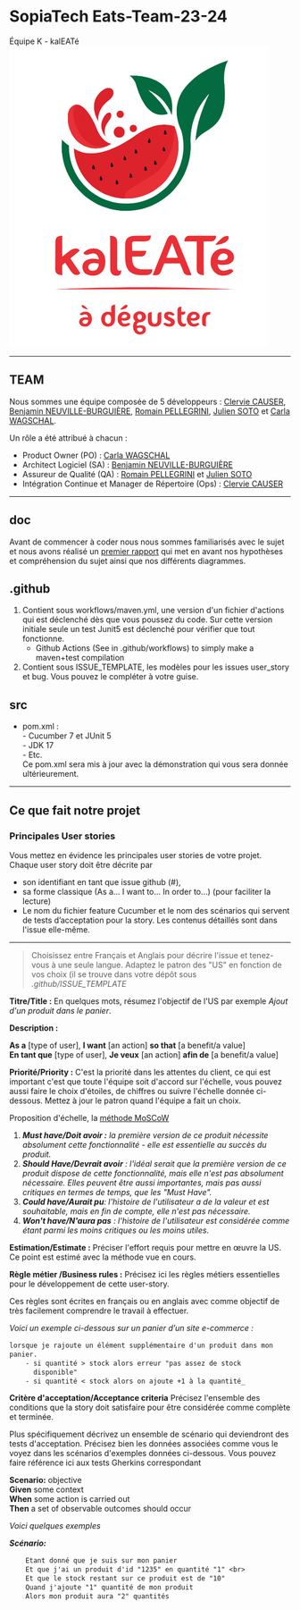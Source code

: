 # SopiaTech Eats-Team-23-24

Équipe K - kalEATé <br>
![img.png](doc/kaleate.png)

---

## TEAM

Nous sommes une équipe composée de 5 développeurs : <a href="https://github.com/ClervieCauser">Clervie CAUSER</a>, <a href="https://github.com/benneuville">Benjamin NEUVILLE-BURGUIÈRE</a>, <a href="https://github.com/RomainPellegrini">Romain PELLEGRINI</a>, <a href="https://github.com/JulienS0t0">Julien SOTO</a> et <a href="https://github.com/CarlaWagschal1">Carla WAGSCHAL</a>.

Un rôle a été attribué à chacun :
- Product Owner (PO) : <a href="https://github.com/CarlaWagschal1">Carla WAGSCHAL</a>
- Architect Logiciel (SA) : <a href="https://github.com/benneuville">Benjamin NEUVILLE-BURGUIÈRE</a>
- Assureur de Qualité (QA) : <a href="https://github.com/RomainPellegrini">Romain PELLEGRINI</a> et <a href="https://github.com/JulienS0t0">Julien SOTO</a>
- Intégration Continue et Manager de Répertoire (Ops) : <a href="https://github.com/ClervieCauser">Clervie CAUSER</a>

---

## doc
Avant de commencer à coder nous nous sommes familiarisés avec le sujet et nous avons réalisé un <a href="https://github.com/PNS-Conception/ste-23-24-equipe-k-kaleate/blob/main/doc/RapportTD1%3ATD2-EquipeK.pdf">premier rapport</a> qui met en avant nos hypothèses et compréhension du sujet ainsi que nos différents diagrammes.

## .github
   1. Contient sous workflows/maven.yml, une version d'un fichier d'actions qui est déclenché dès que vous poussez du code. 
Sur cette version initiale seule un test Junit5 est déclenché pour vérifier que tout fonctionne.
       - Github Actions (See in .github/workflows) to simply make a maven+test compilation
  2. Contient sous ISSUE_TEMPLATE, les modèles pour les issues user_story et bug. Vous pouvez le compléter à votre guise.

## src
 - pom.xml :  
       - Cucumber 7 et JUnit 5  
       - JDK 17   
       - Etc.  
   Ce pom.xml sera mis à jour avec la démonstration qui vous sera donnée ultérieurement.
 
---

## Ce que fait notre projet

### Principales User stories
Vous mettez en évidence les principales user stories de votre projet.
Chaque user story doit être décrite par 
   - son identifiant en tant que issue github (#), 
   - sa forme classique (As a… I want to… In order to…) (pour faciliter la lecture)
   - Le nom du fichier feature Cucumber et le nom des scénarios qui servent de tests d’acceptation pour la story.
   Les contenus détaillés sont dans l'issue elle-même. 


---

>Choisissez entre Français et Anglais pour décrire l'issue et tenez-vous à une seule langue.
>Adaptez le patron des "US" en fonction de vos choix (il se trouve dans votre dépôt sous _.github/ISSUE_TEMPLATE_

**Titre/Title :** En quelques mots, résumez l'objectif de l'US par exemple _Ajout d'un produit dans le panier_.

**Description :**

**As a** [type of user], **I want** [an action] **so that** [a benefit/a value]<br>
**En tant que** [type of user], **Je veux** [an action] **afin de** [a benefit/a value]


**Priorité/Priority :** C'est la priorité dans les attentes du client, ce qui est important c'est que toute l'équipe soit d'accord sur l'échelle, vous pouvez aussi faire le choix d'étoiles, de chiffres ou suivre l'échelle donnée ci-dessous. Mettez à jour le patron quand l'équipe a fait un choix.

Proposition d'échelle, la [méthode MoSCoW](https://paper-leaf.com/insights/prioritize-user-stories/)
1. _**Must have/Doit avoir :** la première version de ce produit nécessite absolument cette fonctionnalité - elle est essentielle au succès du produit._
2. _**Should Have/Devrait avoir** : l'idéal serait que la première version de ce produit dispose de cette fonctionnalité, mais elle n'est pas absolument nécessaire. Elles peuvent être aussi importantes, mais pas aussi critiques en termes de temps, que les "Must Have"._
3. _**Could have/Aurait pu**: l'histoire de l'utilisateur a de la valeur et est souhaitable, mais en fin de compte, elle n'est pas nécessaire._
4. _**Won't have/N'aura pas** : l'histoire de l'utilisateur est considérée comme étant parmi les moins critiques ou les moins utiles._


**Estimation/Estimate :** Préciser l'effort requis pour mettre en œuvre la US.
Ce point est estimé avec la méthode vue en cours.


**Règle métier /Business rules :**
Précisez ici les règles métiers essentielles pour le développement de cette user-story.

Ces règles sont écrites en français ou en anglais avec comme objectif de très facilement comprendre le travail à effectuer.


_Voici un exemple ci-dessous sur un panier d’un site e-commerce :_
```
lorsque je rajoute un élément supplémentaire d'un produit dans mon 
panier.
    - si quantité > stock alors erreur "pas assez de stock 
      disponible"
    - si quantité < stock alors on ajoute +1 à la quantité_
```

**Critère d'acceptation/Acceptance criteria**
Précisez l'ensemble des conditions que la story doit satisfaire pour être considérée comme complète et terminée.

Plus spécifiquement décrivez un ensemble de scénario qui deviendront des tests d'acceptation.
Précisez bien les données associées comme vous le voyez dans les scénarios d'exemples données ci-dessous.
Vous pouvez faire référence ici aux tests Gherkins correspondant

**Scenario:** objective <br>
**Given** some context<br>
**When** some action is carried out<br>
**Then** a set of observable outcomes should occur <br>

_Voici quelques exemples_<br>

_**Scénario:**_<br>
```
    Etant donné que je suis sur mon panier 
    Et que j'ai un produit d'id "1235" en quantité "1" <br>
    Et que le stock restant sur ce produit est de "10"
    Quand j'ajoute "1" quantité de mon produit
    Alors mon produit aura "2" quantités
```
   

